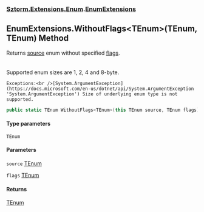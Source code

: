 ### [Sztorm.Extensions.Enum](./Sztorm-Extensions-Enum.md 'Sztorm.Extensions.Enum').[EnumExtensions](./Sztorm-Extensions-Enum-EnumExtensions.md 'Sztorm.Extensions.Enum.EnumExtensions')
## EnumExtensions.WithoutFlags&lt;TEnum&gt;(TEnum, TEnum) Method
Returns [source](#Sztorm-Extensions-Enum-EnumExtensions-WithoutFlags-TEnum-(TEnum_TEnum)-source 'Sztorm.Extensions.Enum.EnumExtensions.WithoutFlags&lt;TEnum&gt;(TEnum, TEnum).source') enum without specified [flags](#Sztorm-Extensions-Enum-EnumExtensions-WithoutFlags-TEnum-(TEnum_TEnum)-flags 'Sztorm.Extensions.Enum.EnumExtensions.WithoutFlags&lt;TEnum&gt;(TEnum, TEnum).flags').  
<br />  
Supported enum sizes are 1, 2, 4 and 8-byte.  



    Exceptions:<br />[System.ArgumentException](https://docs.microsoft.com/en-us/dotnet/api/System.ArgumentException 'System.ArgumentException') Size of underlying enum type is not supported.  
```csharp
public static TEnum WithoutFlags<TEnum>(this TEnum source, TEnum flags);
```
#### Type parameters
<a name='Sztorm-Extensions-Enum-EnumExtensions-WithoutFlags-TEnum-(TEnum_TEnum)-TEnum'></a>
`TEnum`  
  
  
#### Parameters
<a name='Sztorm-Extensions-Enum-EnumExtensions-WithoutFlags-TEnum-(TEnum_TEnum)-source'></a>
`source` [TEnum](#Sztorm-Extensions-Enum-EnumExtensions-WithoutFlags-TEnum-(TEnum_TEnum)-TEnum 'Sztorm.Extensions.Enum.EnumExtensions.WithoutFlags&lt;TEnum&gt;(TEnum, TEnum).TEnum')  
  
  
<a name='Sztorm-Extensions-Enum-EnumExtensions-WithoutFlags-TEnum-(TEnum_TEnum)-flags'></a>
`flags` [TEnum](#Sztorm-Extensions-Enum-EnumExtensions-WithoutFlags-TEnum-(TEnum_TEnum)-TEnum 'Sztorm.Extensions.Enum.EnumExtensions.WithoutFlags&lt;TEnum&gt;(TEnum, TEnum).TEnum')  
  
  
#### Returns
[TEnum](#Sztorm-Extensions-Enum-EnumExtensions-WithoutFlags-TEnum-(TEnum_TEnum)-TEnum 'Sztorm.Extensions.Enum.EnumExtensions.WithoutFlags&lt;TEnum&gt;(TEnum, TEnum).TEnum')  
  
